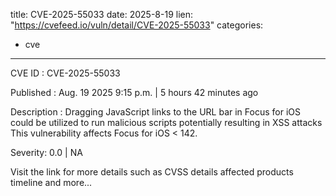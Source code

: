  
title: CVE-2025-55033
date: 2025-8-19
lien: "https://cvefeed.io/vuln/detail/CVE-2025-55033"
categories:
  - cve
---

CVE ID : CVE-2025-55033

Published :  Aug. 19
2025
9:15 p.m. | 5 hours
42 minutes ago

Description : Dragging JavaScript links to the URL bar in Focus for iOS could be utilized to run malicious scripts
potentially resulting in XSS attacks This vulnerability affects Focus for iOS < 142.

Severity: 0.0 | NA

Visit the link for more details
such as CVSS details
affected products
timeline
and more...
